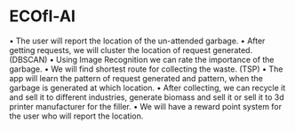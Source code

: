 # ECOfl-AI

• The user will report the location of the un-attended garbage.
• After getting requests, we will cluster the location of request generated. (DBSCAN)
• Using Image Recognition we can rate the importance of the garbage.
• We will find shortest route for collecting the waste. (TSP)
• The app will learn the pattern of request generated and pattern, when the garbage is generated at which location.
• After collecting, we can recycle it and sell it to different industries, generate biomass and sell it or sell it to 3d printer manufacturer for the filler.
• We will have a reward point system for the user who will report the location.
